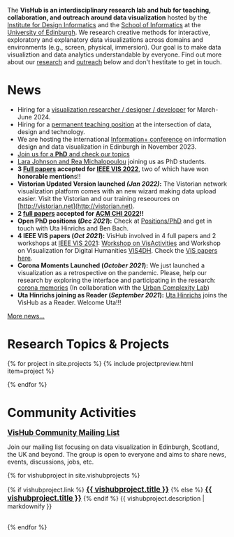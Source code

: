 The **VisHub is an interdisciplinary research lab and hub for teaching, collaboration, and outreach around data visualization** hosted by the [Institute for Design Informatics](https://www.designinformatics.org/) and the [School of Informatics](https://www.ed.ac.uk/informatics) at the [University of Edinburgh](https://www.ed.ac.uk). We research creative methods for interactive, exploratory and explanatory data visualizations across domains and environments (e.g., screen, physical, immersion). Our goal is to make data visualiztion and data analytics understandable by everyone. Find out more about our [research](#projects) and [outreach](#community-activities) below and don't hestitate to get in touch.

# News
- Hiring for a [visualization researcher / designer / developer](jobs/visres2024) for March-June 2024.
- Hiring for a [permanent teaching position](https://elxw.fa.em3.oraclecloud.com/hcmUI/CandidateExperience/en/sites/CX_1001/job/8990) at the intersection of data, design and technology.
- We are hosting the international [Information+ conference](https://informationplusconference.com/) on information design and data visualization in Edinburgh in November 2023.
- [Join us for a **PhD** and check our topics](jobs/index.html)
- [Lara Johnson and Rea Michalopoulou](people.html) joining us as PhD students.
- **3 [Full papers](publications.html) accepted for [IEEE VIS 2022](http://ieeevis.org/year/2022/welcome)**, two of which have won **honorable mention**s!!
- **Vistorian Updated Version launched *(Jan 2022)*:** The Vistorian network visualization platform comes with an new wizard making data upload easier. Visit the Vistorian and our training reseources on [http://vistorian.net](http://vistorian.net).
- **2 [full papers](publications.html) accepted for [ACM CHI 2022](https://chi2022.acm.org)!!** 
- **Open PhD positions (*Dec 2021*):** Check at [Positions/PhD](https://visactivities.github.io/jobs) and get in touch with Uta Hinrichs and Ben Bach.
- **4 IEEE VIS papers (*Oct 2021*):** VisHub involved in 4 full papers and 2 workshops at [IEEE VIS 2021](http://ieeevis.org): [Workshop on VisActivities](https://visactivities.github.io) and Workshop on Visualization for Digital Humanities [VIS4DH](http://www.vis4dh.org/). Check the [VIS papers here](publications.html). 
- **Corona Moments Launched (*October 2021*):** We just launched a visualization as a retrospective on the pandemic. Please, help our research by exploring the interface and participating in the research: [corona memories](https://uclab.fh-potsdam.de/coronamemories) (In collaboration with the [Urban Complexity Lab](https://uclab.fh-potsdam.de/))
- **Uta Hinrichs joining as Reader (*September 2021*):** [Uta Hinrichs](http://www.utahinrichs.de) joins the VisHub as a Reader. Welcome Uta!!!

[More news...](news.html)

<!-- to make the nav link work -->


<h1 id="projects">Research Topics & Projects</h1>

{% for project in site.projects %}
{% include projectpreview.html item=project %}
<!--   <h3><a href="{{project.url }}">{{ project.title }}</a></h3>
  <p>{{ project.description | markdownify }}</p> -->
{% endfor %}

<h1 id="community-activities">Community Activities</h1>

  <a href="https://groups.google.com/g/vishub-community" style="font-size:1.2em; font-weight:bold;">VisHub Community Mailing List</a>
  
 Join our mailing list focusing on data visualization in Edinburgh, Scotland, the UK and beyond. The group is open to everyone and aims to share news, events, discussions, jobs, etc.


{% for vishubproject in site.vishubprojects %}
  <p>
  {% if vishubproject.link %}
  <a href="{{vishubproject.link }}" style="font-size:1.2em; font-weight:bold;">{{ vishubproject.title }}</a>
  {% else %}
  <a href="{{vishubproject.url }}" style="font-size:1.2em; font-weight:bold;">{{ vishubproject.title }}</a>  
  {% endif %}
  {{ vishubproject.description | markdownify }}
</p>
<br/>
{% endfor %}
